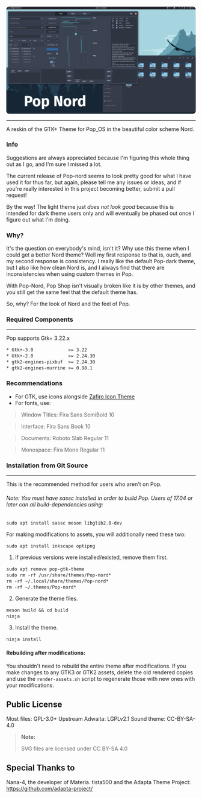 <p align="center">
<img src="https://github.com/Zaedus/Pop-nord/raw/master/.github/Pop-nord.png"/>
</p>

-------------------
A reskin of the GTK+ Theme for Pop_OS in the beautiful color scheme Nord.

### Info

Suggestions are always appreciated because I'm figuring this whole thing out as I go, and I'm sure I missed a lot. 

The current release of Pop-nord seems to look pretty good for what I have used it for thus far, but again, please tell me any issues or ideas, and if you're really interested in this project becoming better, submit a pull request!

By the way! The light theme just *does not look good* because this is intended for dark theme users only and will eventually be phased out once I figure out what I'm doing.

### Why?

It's the question on everybody's mind, isn't it? Why use this theme when I could get a better Nord theme? Well my first response to that is, ouch, and my second response is consistency. I really like the default Pop-dark theme, but I also like how clean Nord is, and I always find that there are inconsistencies when using custom themes in Pop. 

With Pop-Nord, Pop Shop isn't visually broken like it is by other themes, and you still get the same feel that the default theme has.

So, why? For the look of Nord and the feel of Pop.

### Required Components
-------------------
Pop supports Gtk+ 3.22.x

 ```
 * Gtk+-3.0             >= 3.22
 * Gtk+-2.0             >= 2.24.30
 * gtk2-engines-pixbuf  >= 2.24.30
 * gtk2-engines-murrine >= 0.98.1
 ```

### Recommendations

- For GTK, use icons alongside [Zafiro Icon Theme](https://github.com/zayronxio/Zafiro-icons)
- For fonts, use:
 > Window Titles: Fira Sans SemiBold 10

 > Interface: Fira Sans Book 10

 > Documents: Roboto Slab Regular 11

 > Monospace: Fira Mono Regular 11





### Installation from Git Source
----------------------------

This is the recommended method for users who aren't on Pop.

###### Note: You must have sassc installed in order to build Pop. Users of 17.04 or later can all build-dependencies using:

```
sudo apt install sassc meson libglib2.0-dev 
```

For making modifications to assets, you will additionally need these two:

```
sudo apt install inkscape optipng
```


1. If previous versions were installed/existed, remove them first.

 ```
 sudo apt remove pop-gtk-theme
 sudo rm -rf /usr/share/themes/Pop-nord*
 rm -rf ~/.local/share/themes/Pop-nord*
 rm -rf ~/.themes/Pop-nord*
 ```

2. Generate the theme files.

```
meson build && cd build
ninja
```

3. Install the theme.

```
ninja install
```

#### Rebuilding after modifications:

You shouldn't need to rebuild the entire theme after modifications. If you make
changes to any GTK3 or GTK2 assets, delete the old rendered copies and use the
`render-assets.sh` script to regenerate those with new ones with your 
modifications. 

Public License
--------------
 Most files: GPL-3.0+
 Upstream Adwaita: LGPLv2.1
 Sound theme: CC-BY-SA-4.0


 > **Note:**
 >
 > SVG files are licensed under CC BY-SA 4.0

Special Thanks to
--------------
 Nana-4, the developer of Materia.
 tista500 and the Adapta Theme Project: https://github.com/adapta-project/
